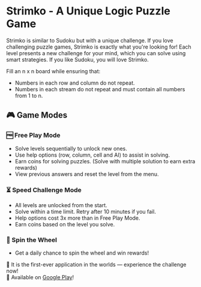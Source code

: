 # Strimko - A Unique Logic Puzzle Game

Strimko is similar to Sudoku but with a unique challenge. If you love challenging puzzle games, Strimko is exactly what you're looking for! Each level presents a new challenge for your mind, which you can solve using smart strategies. If you like Sudoku, you will love Strimko.

Fill an n x n board while ensuring that:  
- Numbers in each row and column do not repeat.  
- Numbers in each stream do not repeat and must contain all numbers from 1 to n.  

## 🎮 Game Modes  
### 🆓 Free Play Mode  
- Solve levels sequentially to unlock new ones.
- Use help options (row, column, cell and AI) to assist in solving.  
- Earn coins for solving puzzles. (Solve with multiple solution to earn extra rewards)
- View previous answers and reset the level from the menu.

### ⏳ Speed Challenge Mode  
- All levels are unlocked from the start.  
- Solve within a time limit. Retry after 10 minutes if you fail.  
- Help options cost 3x more than in Free Play Mode.  
- Earn coins based on the level you solve.

### 🎡 Spin the Wheel  
- Get a daily chance to spin the wheel and win rewards!  

🚀 It is the first-ever application in the worlds — experience the challenge now!  
📲 Available on [Google Play](https://play.google.com/store/apps/details?id=com.app.game.strimko)!
